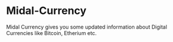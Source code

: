 # Midal-Currency
Midal Currency gives you some updated information about Digital Currencies like Bitcoin, Etherium etc. 
